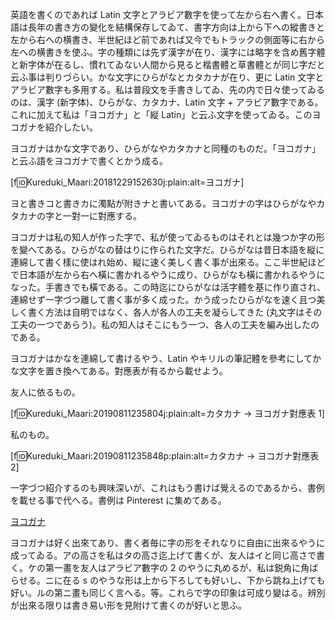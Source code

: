 <!--
{"id":"26006613392936775","title":"ヨコガナの紹介","categories":["ヨコガナ"],"draft":"no"}
-->

英語を書くのであれば Latin 文字とアラビア數字を使って左から右へ書く。日本語は長年の書き方の變化を結構保存してゐて、書字方向は上から下への縱書きと左から右への横書き、半世紀ほど前であれば又今でもトラックの側面等に右から左への横書きを使ふ。字の種類には先ず漢字が在り、漢字には略字を含め舊字體と新字体が在るし、慣れてゐない人間から見ると楷書體と草書體とが同じ字だと云ふ事は判りづらい。かな文字にひらがなとカタカナが在り、更に Latin 文字とアラビア數字も多用する。私は普段文を手書きしてゐ、先の内で日々使ってゐるのは、漢字 (新字体)、ひらがな、カタカナ、Latin 文字 + アラビア數字である。これに加えて私は「ヨコガナ」と「縦 Latin」と云ふ文字を使ってゐる。このヨコガナを紹介したい。

ヨコガナはかな文字であり、ひらがなやカタカナと同種のものだ。「ヨコガナ」と云ふ語をヨコガナで書くとかう成る。

[f:id:Kureduki_Maari:20181229152630j:plain:alt=ヨコガナ]

ヨと書きコと書きカに濁點が附きナと書いてある。ヨコガナの字はひらがなやカタカナの字と一對一に對應する。

ヨコガナは私の知人が作った字で、私が使ってゐるものはそれとは幾つか字の形を變へてある。ひらがなの替はりに作られた文字だ。ひらがなは昔日本語を縦に連綿して書く樣に使はれ始め、縦に速く美しく書く事が出來る。ここ半世紀ほどで日本語が左から右へ橫に書かれるやうに成り、ひらがなも橫に書かれるやうになった。手書きでも橫である。この時迄にひらがなは活字體を基に作り直され、連綿せず一字づつ離して書く事が多く成った。かう成ったひらがなを速く且つ美しく書く方法は自明ではなく、各人が各人の工夫を凝らしてきた (丸文字はその工夫の一つであらう)。私の知人はそこにもう一つ、各人の工夫を編み出したのである。

ヨコガナはかなを連綿して書けるやう、Latin やキリルの筆記體を參考にしてかな文字を置き換へてある。對應表が有るから載せよう。

友人に依るもの。

[f:id:Kureduki_Maari:20190811235804j:plain:alt=カタカナ → ヨコガナ對應表 1]

私のもの。

[f:id:Kureduki_Maari:20190811235848p:plain:alt=カタカナ → ヨコガナ對應表 2]

一字づつ紹介するのも興味深いが、これはもう書けば覺えるのであるから、書例を載せる事で代へる。書例は Pinterest に集めてある。

<a data-pin-do="embedBoard" data-pin-lang="ja" data-pin-board-width="900" data-pin-scale-height="120" data-pin-scale-width="115" href="https://www.pinterest.jp/nesachirou/%25E3%2583%25A8%25E3%2582%25B3%25E3%2582%25AC%25E3%2583%258A/">ヨコガナ</a>

ヨコガナは好く出來てあり、書く者毎に字の形をそれなりに自由に出來るやうに成ってゐる。アの高さを私はタの高さ迄上げて書くが、友人はイと同じ高さで書く。ケの第一畫を友人はアラビア數字の 2 のやうに丸めるが、私は鋭角に角ばらせる。ニに在る s のやうな形は上から下ろしても好いし、下から跳ね上げても好い。ルの第ニ畫も同じく言へる。等。これらで字の印象は可成り變はる。辨別が出來る限りは書き易い形を見附けて書くのが好いと思ふ。

<script async defer src="//assets.pinterest.com/js/pinit.js"></script>
